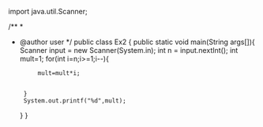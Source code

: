 import java.util.Scanner;

/**
 *
 * @author user
 */
public class Ex2 {
    public static void main(String args[]){
        Scanner input = new Scanner(System.in);
        int n = input.nextInt();
        int mult=1;
        for(int i=n;i>=1;i--){
            
            mult=mult*i;
            
            
        }
        System.out.printf("%d",mult);
    }
}
